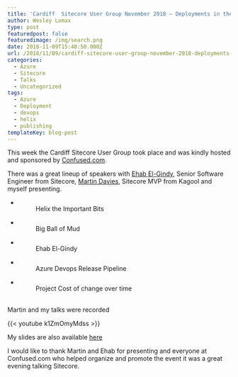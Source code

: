 ```yaml
---
title: 'Cardiff  Sitecore User Group November 2018 – Deployments in the post helix / cloud world'
author: Wesley Lomax
type: post
featuredpost: false
featuredimage: /img/search.png
date: 2018-11-09T15:48:50.000Z
url: /2018/11/09/cardiff-sitecore-user-group-november-2018-deployments-in-the-post-helix-cloud-world/
categories:
  - Azure
  - Sitecore
  - Talks
  - Uncategorized
tags:
  - Azure
  - Deployment
  - devops
  - helix
  - publishing
templateKey: blog-post
---
```

This week the Cardiff Sitecore User Group took place and was kindly hosted and sponsored by <a href="https://www.confused.com/" target="_blank" rel="noopener">Confused.com</a>.

  
There was a great lineup of speakers with <a href="https://twitter.com/EhabElGindy" target="_blank" rel="noopener">Ehab El-Gindy</a>, Senior Software Engineer from Sitecore, <a href="https://twitter.com/TwentyGotoTen" target="_blank" rel="noopener">Martin Davies</a>, Sitecore MVP from Kagool and myself presenting.



<ul class="wp-block-gallery columns-3 is-cropped">
  <li class="blocks-gallery-item">
    <figure><a href="https://i0.wp.com/blog.wesleylomax.co.uk/wp-content/uploads/2018/11/Martin-Helix-the-important-bits.jpeg" data-rel="lightbox-image-0" data-rl_title="" data-rl_caption="" title=""><img class="wp-image-832" src="https://i0.wp.com/blog.wesleylomax.co.uk/wp-content/uploads/2018/11/Martin-Helix-the-important-bits.jpeg?w=640" alt="" data-id="832" data-link="http://blog.wesleylomax.co.uk/?attachment_id=832" srcset="https://i0.wp.com/blog.wesleylomax.co.uk/wp-content/uploads/2018/11/Martin-Helix-the-important-bits.jpeg?w=3264 3264w, https://i0.wp.com/blog.wesleylomax.co.uk/wp-content/uploads/2018/11/Martin-Helix-the-important-bits.jpeg?resize=300%2C225 300w, https://i0.wp.com/blog.wesleylomax.co.uk/wp-content/uploads/2018/11/Martin-Helix-the-important-bits.jpeg?resize=768%2C576 768w, https://i0.wp.com/blog.wesleylomax.co.uk/wp-content/uploads/2018/11/Martin-Helix-the-important-bits.jpeg?resize=1024%2C768 1024w, https://i0.wp.com/blog.wesleylomax.co.uk/wp-content/uploads/2018/11/Martin-Helix-the-important-bits.jpeg?w=1280 1280w, https://i0.wp.com/blog.wesleylomax.co.uk/wp-content/uploads/2018/11/Martin-Helix-the-important-bits.jpeg?w=1920 1920w" sizes="(max-width: 640px) 100vw, 640px" data-recalc-dims="1" /></a> <figcaption>Helix the Important Bits</figcaption> </figure>
  </li>
  <li class="blocks-gallery-item">
    <figure><a href="https://i2.wp.com/blog.wesleylomax.co.uk/wp-content/uploads/2018/11/Martin-Ball-of-Mud.jpg" data-rel="lightbox-image-1" data-rl_title="" data-rl_caption="" title=""><img class="wp-image-831" src="https://i2.wp.com/blog.wesleylomax.co.uk/wp-content/uploads/2018/11/Martin-Ball-of-Mud.jpg?w=640" alt="" data-id="831" data-link="http://blog.wesleylomax.co.uk/?attachment_id=831" srcset="https://i2.wp.com/blog.wesleylomax.co.uk/wp-content/uploads/2018/11/Martin-Ball-of-Mud.jpg?w=1200 1200w, https://i2.wp.com/blog.wesleylomax.co.uk/wp-content/uploads/2018/11/Martin-Ball-of-Mud.jpg?resize=300%2C225 300w, https://i2.wp.com/blog.wesleylomax.co.uk/wp-content/uploads/2018/11/Martin-Ball-of-Mud.jpg?resize=768%2C576 768w, https://i2.wp.com/blog.wesleylomax.co.uk/wp-content/uploads/2018/11/Martin-Ball-of-Mud.jpg?resize=1024%2C768 1024w" sizes="(max-width: 640px) 100vw, 640px" data-recalc-dims="1" /></a> <figcaption>Big Ball of Mud</figcaption> </figure>
  </li>
  <li class="blocks-gallery-item">
    <figure><a href="https://i1.wp.com/blog.wesleylomax.co.uk/wp-content/uploads/2018/11/Ehab-El-Gindy.jpeg" data-rel="lightbox-image-2" data-rl_title="" data-rl_caption="" title=""><img class="wp-image-830" src="https://i1.wp.com/blog.wesleylomax.co.uk/wp-content/uploads/2018/11/Ehab-El-Gindy.jpeg?w=640" alt="" data-id="830" data-link="http://blog.wesleylomax.co.uk/?attachment_id=830" srcset="https://i1.wp.com/blog.wesleylomax.co.uk/wp-content/uploads/2018/11/Ehab-El-Gindy.jpeg?w=3264 3264w, https://i1.wp.com/blog.wesleylomax.co.uk/wp-content/uploads/2018/11/Ehab-El-Gindy.jpeg?resize=300%2C225 300w, https://i1.wp.com/blog.wesleylomax.co.uk/wp-content/uploads/2018/11/Ehab-El-Gindy.jpeg?resize=768%2C576 768w, https://i1.wp.com/blog.wesleylomax.co.uk/wp-content/uploads/2018/11/Ehab-El-Gindy.jpeg?resize=1024%2C768 1024w, https://i1.wp.com/blog.wesleylomax.co.uk/wp-content/uploads/2018/11/Ehab-El-Gindy.jpeg?w=1280 1280w, https://i1.wp.com/blog.wesleylomax.co.uk/wp-content/uploads/2018/11/Ehab-El-Gindy.jpeg?w=1920 1920w" sizes="(max-width: 640px) 100vw, 640px" data-recalc-dims="1" /></a> <figcaption>Ehab El-Gindy</figcaption> </figure>
  </li>
  <li class="blocks-gallery-item">
    <figure><a href="https://i2.wp.com/blog.wesleylomax.co.uk/wp-content/uploads/2018/11/Wesley.jpg" data-rel="lightbox-image-3" data-rl_title="" data-rl_caption="" title=""><img class="wp-image-829" src="https://i2.wp.com/blog.wesleylomax.co.uk/wp-content/uploads/2018/11/Wesley.jpg?w=640" alt="" data-id="829" data-link="http://blog.wesleylomax.co.uk/?attachment_id=829" srcset="https://i2.wp.com/blog.wesleylomax.co.uk/wp-content/uploads/2018/11/Wesley.jpg?w=1200 1200w, https://i2.wp.com/blog.wesleylomax.co.uk/wp-content/uploads/2018/11/Wesley.jpg?resize=300%2C225 300w, https://i2.wp.com/blog.wesleylomax.co.uk/wp-content/uploads/2018/11/Wesley.jpg?resize=768%2C576 768w, https://i2.wp.com/blog.wesleylomax.co.uk/wp-content/uploads/2018/11/Wesley.jpg?resize=1024%2C768 1024w" sizes="(max-width: 640px) 100vw, 640px" data-recalc-dims="1" /></a> <figcaption>Azure Devops Release Pipeline</figcaption> </figure>
  </li>
  <li class="blocks-gallery-item">
    <figure><a href="https://i1.wp.com/blog.wesleylomax.co.uk/wp-content/uploads/2018/11/Martin.jpg" data-rel="lightbox-image-4" data-rl_title="" data-rl_caption="" title=""><img class="wp-image-828" src="https://i1.wp.com/blog.wesleylomax.co.uk/wp-content/uploads/2018/11/Martin.jpg?w=640" alt="" data-id="828" data-link="http://blog.wesleylomax.co.uk/?attachment_id=828" srcset="https://i1.wp.com/blog.wesleylomax.co.uk/wp-content/uploads/2018/11/Martin.jpg?w=1199 1199w, https://i1.wp.com/blog.wesleylomax.co.uk/wp-content/uploads/2018/11/Martin.jpg?resize=300%2C159 300w, https://i1.wp.com/blog.wesleylomax.co.uk/wp-content/uploads/2018/11/Martin.jpg?resize=768%2C407 768w, https://i1.wp.com/blog.wesleylomax.co.uk/wp-content/uploads/2018/11/Martin.jpg?resize=1024%2C543 1024w" sizes="(max-width: 640px) 100vw, 640px" data-recalc-dims="1" /></a> <figcaption>Project Cost of change over time<br /><br /></figcaption> </figure>
  </li>
</ul>

Martin and my talks were recorded 

{{< youtube k1ZmOmyMdss >}} 

My slides are also available <a href="http://blog.wesleylomax.co.uk/wp-content/uploads/2018/11/Sitecore-Deployments-Users-Group-November-2018.pdf" target="_blank" rel="noopener">here</a>  
  
I would like to thank Martin and Ehab for presenting and everyone at Confused.com who helped organize and promote the event it was a great evening talking Sitecore.